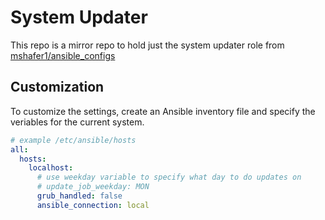 # System Updater

This repo is a mirror repo to hold just the system updater role from [mshafer1/ansible_configs](/mshafer1/ansible_configs/playbooks/roles/system_updater)

## Customization

To customize the settings, create an Ansible inventory file and specify the veriables for the current system.

```yaml
# example /etc/ansible/hosts
all:
  hosts:
    localhost:
      # use weekday variable to specify what day to do updates on
      # update_job_weekday: MON
      grub_handled: false
      ansible_connection: local
```
